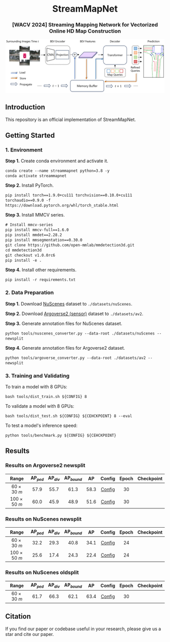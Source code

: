 <div align="center">
<h1>StreamMapNet</h1>
<h3>[WACV 2024] Streaming Mapping Network for Vectorized Online HD Map Construction</h3>
  
<img src="./resources/pipeline_newnew.png" width="950px">
</div>

## Introduction
This repository is an official implementation of StreamMapNet.

## Getting Started
### 1. Environment
**Step 1.** Create conda environment and activate it.

```
conda create --name streammapnet python=3.8 -y
conda activate streammapnet
```

**Step 2.** Install PyTorch.

```
pip install torch==1.9.0+cu111 torchvision==0.10.0+cu111 torchaudio==0.9.0 -f https://download.pytorch.org/whl/torch_stable.html
```

**Step 3.** Install MMCV series.

```
# Install mmcv-series
pip install mmcv-full==1.6.0
pip install mmdet==2.28.2
pip install mmsegmentation==0.30.0
git clone https://github.com/open-mmlab/mmdetection3d.git
cd mmdetection3d
git checkout v1.0.0rc6 
pip install -e .
```

**Step 4.** Install other requirements.

```
pip install -r requirements.txt
```

### 2. Data Preparation
**Step 1.** Download [NuScenes](https://www.nuscenes.org/download) dataset to `./datasets/nuScenes`.

**Step 2.** Download [Argoverse2 (sensor)](https://argoverse.github.io/user-guide/getting_started.html#download-the-datasets) dataset to `./datasets/av2`.

**Step 3.** Generate annotation files for NuScenes dataset.

```
python tools/nuscenes_converter.py --data-root ./datasets/nuScenes --newsplit
```

**Step 4.** Generate annotation files for Argoverse2 dataset.

```
python tools/argoverse_converter.py --data-root ./datasets/av2 --newsplit
```

### 3. Training and Validating
To train a model with 8 GPUs:

```
bash tools/dist_train.sh ${CONFIG} 8
```

To validate a model with 8 GPUs:

```
bash tools/dist_test.sh ${CONFIG} ${CEHCKPOINT} 8 --eval
```

To test a model's inference speed:

```
python tools/benchmark.py ${CONFIG} ${CEHCKPOINT}
```

## Results

### Results on Argoverse2 newsplit
| Range | $\mathrm{AP}_{ped}$ | $\mathrm{AP}_{div}$| $\mathrm{AP}_{bound}$ | $\mathrm{AP}$ | Config | Epoch | Checkpoint |
| :---: |   :---:  |  :---:  | :---:   |:---:|:---: |:---:  | :---:   |
| $60\times 30\ m$ | 57.9 | 55.7| 61.3| 58.3| [Config](./plugin/configs/av2_newsplit_608_60x30_30e.py) | 30 | |
| $100\times 50\ m$ |60.0 | 45.9 | 48.9 | 51.6 | [Config](./plugin/configs/av2_newsplit_608_100x0_30e.py5) |30 ||

### Results on NuScenes newsplit
| Range | $\mathrm{AP}_{ped}$ | $\mathrm{AP}_{div}$| $\mathrm{AP}_{bound}$ | $\mathrm{AP}$ | Config | Epoch | Checkpoint |
| :---: |   :---:  |  :---:  | :---:      |:---:|:---: |:---:   | :---:      |
| $60\times 30\ m$ | 32.2 | 29.3 | 40.8 | 34.1 | [Config](./plugin/configs/nusc_newsplit_480_60x30_24e.py) | 24||
| $100\times 50\ m$ | 25.6 | 17.4 | 24.3 | 22.4 | [Config](./plugin/configs/nusc_newsplit_480_100x50_24e.py)| 24 ||

### Results on NuScenes oldsplit
| Range | $\mathrm{AP}_{ped}$ | $\mathrm{AP}_{div}$| $\mathrm{AP}_{bound}$ | $\mathrm{AP}$ | Config | Epoch | Checkpoint |
| :---: |   :---:  |  :---:  | :---:      |:---:|:---:|:---:   | :---:      |
| $60\times 30\ m$ | 61.7| 66.3 | 62.1 | 63.4 | [Config](./plugin/configs/nusc_baseline_480_60x30_30e.py) | 30||

## Citation
If you find our paper or codebase useful in your research, please give us a star and cite our paper.
